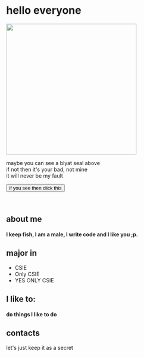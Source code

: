 <html>
<body>

<h1>hello everyone</h1>
<img src="http://imgur.com/t/blyat/CnIK6Fe" width="350"><br>
<script src="https://ajax.googleapis.com/ajax/libs/jquery/3.5.1/jquery.min.js"></script>
<script>
$(document).ready(function(){
  $("button").click(function(){
    $("p").hide();
  });
});
</script>
  <div>
  <p>maybe you can see a blyat seal above<br>
if not then it's your bad, not mine<br>
it will never be my fault</p>
<button>if you see then click this</button>
</div>
<p>  
<br>
  
<h2>about me</h2>
<h4>I keep fish, I am a male, I write code and I like you ;p. </h4>

<h2>major in</h2>
<ul>
  <li>CSIE</li>
  <li>Only CSIE</li>
  <li>YES ONLY CSIE</li>
</ul>

<h2>I like to:</h2>
<h4>do things I like to do</h4>

<h2>contacts</h2>
<h7>let's just keep it as a secret</h7>
  </body>
